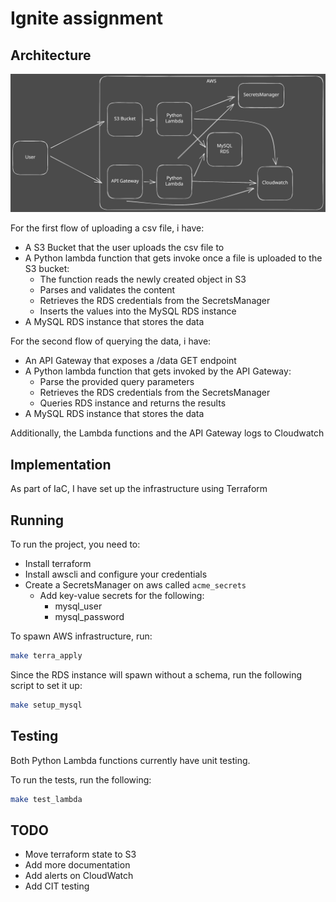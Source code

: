 # Ignite assignment

## Architecture

![image info](./architecture.svg)

For the first flow of uploading a csv file, i have:

- A S3 Bucket that the user uploads the csv file to
- A Python lambda function that gets invoke once a file is uploaded to the S3 bucket:
  - The function reads the newly created object in S3
  - Parses and validates the content
  - Retrieves the RDS credentials from the SecretsManager
  - Inserts the values into the MySQL RDS instance
- A MySQL RDS instance that stores the data

For the second flow of querying the data, i have:

- An API Gateway that exposes a /data GET endpoint
- A Python lambda function that gets invoked by the API Gateway:
  - Parse the provided query parameters
  - Retrieves the RDS credentials from the SecretsManager
  - Queries RDS instance and returns the results
- A MySQL RDS instance that stores the data

Additionally, the Lambda functions and the API Gateway logs to Cloudwatch

## Implementation

As part of IaC, I have set up the infrastructure using Terraform

## Running

To run the project, you need to:

- Install terraform
- Install awscli and configure your credentials
- Create a SecretsManager on aws called `acme_secrets`
  - Add key-value secrets for the following:
    - mysql_user
    - mysql_password

To spawn AWS infrastructure, run:

```bash
make terra_apply
```

Since the RDS instance will spawn without a schema, run the following script to set it up:

```bash
make setup_mysql
```

## Testing

Both Python Lambda functions currently have unit testing.

To run the tests, run the following:

```bash
make test_lambda
```

## TODO

- Move terraform state to S3
- Add more documentation
- Add alerts on CloudWatch
- Add CIT testing
